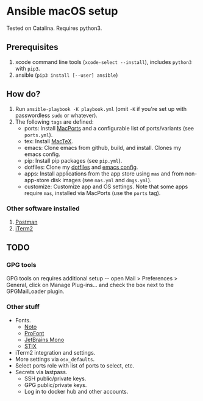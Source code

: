 # Ansible macOS setup

Tested on Catalina. Requires python3.

## Prerequisites

1. xcode command line tools (`xcode-select --install`), includes `python3` with `pip3`.
1. ansible (`pip3 install [--user] ansible`)

## How do?

1. Run `ansible-playbook -K playbook.yml` (omit `-K` if you're set up with passwordless `sudo` or whatever).
1. The following `tags` are defined:
    - ports:     Install [MacPorts](https://www.macports.org/) and a configurable list of ports/variants (see `ports.yml`).
    - tex:       Install [MacTeX](https://www.tug.org/mactex/).
    - emacs:     Clone emacs from github, build, and install. Clones my emacs config.
    - pip:       Install pip packages (see `pip.yml`).
    - dotfiles:  Clone my [dotfiles](https://github.com/conleym/dotfiles) and
     [emacs config](https://github.com/conleym/dot-emacs).
    - apps:      Install applications from the app store using `mas` and from non-app-store disk images (see `mas.yml` and `dmgs.yml`).
    - customize: Customize app and OS settings. 
     Note that some apps require `mas`, installed via MacPorts (use the `ports` tag).

### Other software installed

1. [Postman](https://www.postman.com/)
1. [iTerm2](https://https://www.iterm2.com/downloads.html)

## TODO

### GPG tools

GPG tools on requires additional setup -- open Mail > Preferences > General, click on Manage Plug-ins...
and check the box next to the GPGMailLoader plugin.

### Other stuff

* Fonts.
    * [Noto](https://www.google.com/get/noto/)
    * [ProFont](https://tobiasjung.name/profont/)
    * [JetBrains Mono](https://www.jetbrains.com/lp/mono/)
    * [STIX](https://www.stixfonts.org/)
* iTerm2 integration and settings.
* More settings via `osx_defaults`.
* Select ports role with list of ports to select, etc.
* Secrets via lastpass.
    * SSH public/private keys.
    * GPG public/private keys.
    * Log in to docker hub and other accounts.
